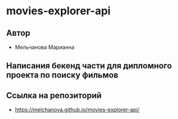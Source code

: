 # movies-explorer-api

## Автор 

- Мельчанова Марианна

## Написания бекенд части для дипломного проекта по поиску фильмов

## Ccылка на репозиторий 

- https://melchanova.github.io/movies-explorer-api/
